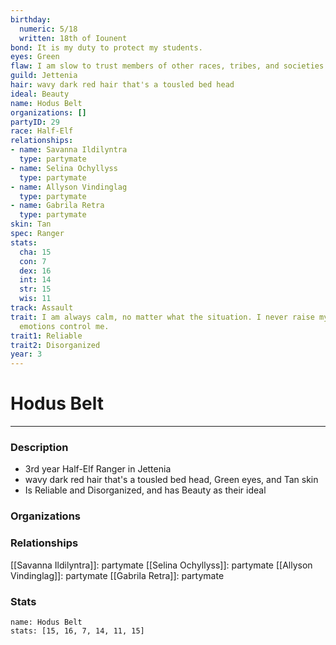 ```yaml
---
birthday:
  numeric: 5/18
  written: 18th of Iounent
bond: It is my duty to protect my students.
eyes: Green
flaw: I am slow to trust members of other races, tribes, and societies.
guild: Jettenia
hair: wavy dark red hair that's a tousled bed head
ideal: Beauty
name: Hodus Belt
organizations: []
partyID: 29
race: Half-Elf
relationships:
- name: Savanna Ildilyntra
  type: partymate
- name: Selina Ochyllyss
  type: partymate
- name: Allyson Vindinglag
  type: partymate
- name: Gabrila Retra
  type: partymate
skin: Tan
spec: Ranger
stats:
  cha: 15
  con: 7
  dex: 16
  int: 14
  str: 15
  wis: 11
track: Assault
trait: I am always calm, no matter what the situation. I never raise my voice or let
  emotions control me.
trait1: Reliable
trait2: Disorganized
year: 3
---
```

# Hodus Belt
---
### Description
- 3rd year Half-Elf Ranger in Jettenia
- wavy dark red hair that's a tousled bed head, Green eyes, and Tan skin
- Is Reliable and Disorganized, and has Beauty as their ideal

### Organizations
### Relationships
[[Savanna Ildilyntra]]: partymate
[[Selina Ochyllyss]]: partymate
[[Allyson Vindinglag]]: partymate
[[Gabrila Retra]]: partymate
### Stats
```statblock
name: Hodus Belt
stats: [15, 16, 7, 14, 11, 15]
```